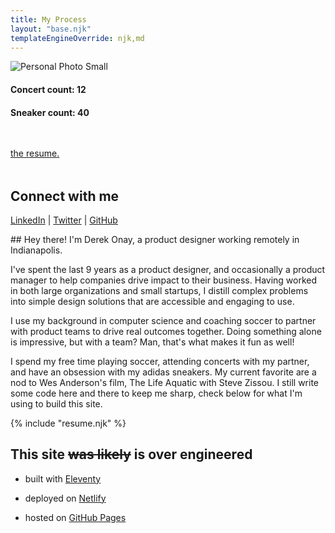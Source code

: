 ```yaml
---
title: My Process
layout: "base.njk"
templateEngineOverride: njk,md
---
```


<div class="fade-in">
<div class="about-top">
<img src="/assets/profile-thumb.png" alt="Personal Photo Small" >
<h4>Concert count: 12</h4>
<h4>Sneaker count: 40</h4>
<div style="margin: 3rem 0;">
    <a href="/assets/Resume2023.pdf" class="button" download>the resume.</a>
</div>

## Connect with me 
<p>
    <a href="https://linkedin.com/in/derek-onay/" target="_blank">LinkedIn</a> | <a href="https://twitter.com/derekonay/" target="_blank">Twitter</a> | <a href="https://github.com/Riggd/portfolio" target="_blank">GitHub</a>
</p>
</div>
<section>
## Hey there! I'm Derek Onay, a product designer working remotely in Indianapolis.
<!-- My journey into the digital product space started on Neopets, yes, the web game where I collected many'o'bloons. Neopets was the catalyst to learning about HTML/CSS and the rest is history. I studied Computer Science, and very quickly transitioned out of writing code into the UX world, because I love solving problems that improve people's everyday lives. -->

I've spent the last 9 years as a product designer, and occasionally a product manager to help companies drive impact to their business. Having worked in both large organizations and small startups, I distill complex problems into simple design solutions that are accessible and engaging to use. 

I use my background in computer science and coaching soccer to partner with product teams to drive real outcomes together. Doing something alone is impressive, but with a team? Man, that's what makes it fun as well! 

I spend my free time playing soccer, attending concerts with my partner, and have an obsession with my adidas sneakers. My current favorite are a nod to Wes Anderson's film, The Life Aquatic with Steve Zissou. I still write some code here and there to keep me sharp, check below for what I'm using to build this site.
</section>
<section class="fade-in">
{% include "resume.njk" %}
</section>
<section>

## This site ~~was likely~~ **is** over engineered
- built with <a href="https://www.11ty.dev/" target="_blank">Eleventy</a>

- deployed on <a href="https://www.netlify.com/" target="_blank">Netlify</a> 

- hosted on <a href="https://pages.github.com/" target="_blank">GitHub Pages</a>    
</section>
</div>